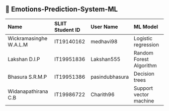 ## 📍  Emotions-Prediction-System-ML 
| Name | SLIIT Student ID     | User Name  | ML Model |              
| :-------- | :------- | :------------------------- |  :------------------------- |
|Wickramasinghe  W.A.L.M  |IT19140162  | medhavi98| Logistic regression |
|  Lakshan D.I.P |IT19951836  |Lakshan555 | Random Forest Algorithm |
| Bhasura  S.R.M.P|IT19951386  |pasindubhasura | Decision trees |
|  Widanapathirana C.B |IT19986722  |Charith96 |Support vector machine|
